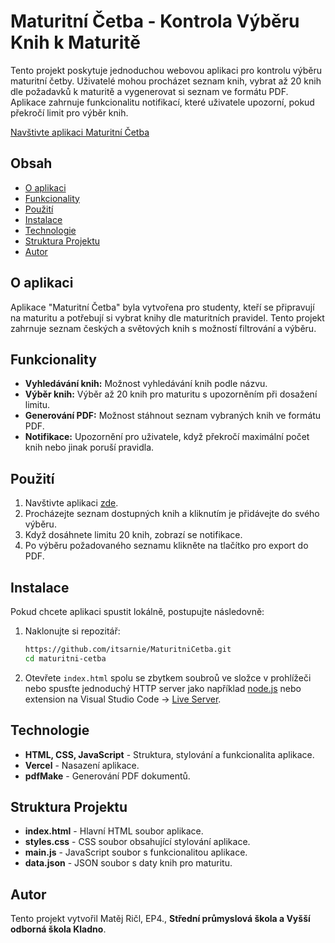 # Maturitní Četba - Kontrola Výběru Knih k Maturitě

Tento projekt poskytuje jednoduchou webovou aplikaci pro kontrolu výběru maturitní četby. Uživatelé mohou procházet seznam knih, vybrat až 20 knih dle požadavků k maturitě a vygenerovat si seznam ve formátu PDF. Aplikace zahrnuje funkcionalitu notifikací, které uživatele upozorní, pokud překročí limit pro výběr knih.

[Navštivte aplikaci Maturitní Četba](https://maturitni-cetba.vercel.app)

## Obsah

- [O aplikaci](#o-aplikaci)
- [Funkcionality](#funkcionality)
- [Použití](#použití)
- [Instalace](#instalace)
- [Technologie](#technologie)
- [Struktura Projektu](#struktura-projektu)
- [Autor](#autor)

## O aplikaci

Aplikace "Maturitní Četba" byla vytvořena pro studenty, kteří se připravují na maturitu a potřebují si vybrat knihy dle maturitních pravidel. Tento projekt zahrnuje seznam českých a světových knih s možností filtrování a výběru.

## Funkcionality

- **Vyhledávání knih:** Možnost vyhledávání knih podle názvu.
- **Výběr knih:** Výběr až 20 knih pro maturitu s upozorněním při dosažení limitu.
- **Generování PDF:** Možnost stáhnout seznam vybraných knih ve formátu PDF.
- **Notifikace:** Upozornění pro uživatele, když překročí maximální počet knih nebo jinak poruší pravidla.

## Použití

1. Navštivte aplikaci [zde](https://maturitni-cetba.vercel.app).
2. Procházejte seznam dostupných knih a kliknutím je přidávejte do svého výběru.
3. Když dosáhnete limitu 20 knih, zobrazí se notifikace.
4. Po výběru požadovaného seznamu klikněte na tlačítko pro export do PDF.

## Instalace

Pokud chcete aplikaci spustit lokálně, postupujte následovně:

1. Naklonujte si repozitář:
   ```bash
   https://github.com/itsarnie/MaturitniCetba.git
   cd maturitni-cetba
   ```
  
2. Otevřete `index.html` spolu se zbytkem soubroů ve složce v prohlížeči nebo spusťte jednoduchý HTTP server jako například [node.js](https://nodejs.org/en) nebo extension na Visual Studio Code -> [Live Server](https://marketplace.visualstudio.com/items?itemName=ritwickdey.LiveServer).

## Technologie

- **HTML, CSS, JavaScript** - Struktura, stylování a funkcionalita aplikace.
- **Vercel** - Nasazení aplikace.
- **pdfMake** - Generování PDF dokumentů.

## Struktura Projektu

- **index.html** - Hlavní HTML soubor aplikace.
- **styles.css** - CSS soubor obsahující stylování aplikace.
- **main.js** - JavaScript soubor s funkcionalitou aplikace.
- **data.json** - JSON soubor s daty knih pro maturitu.

## Autor

Tento projekt vytvořil Matěj Ričl, EP4., **Střední průmyslová škola a Vyšší odborná škola Kladno**.

